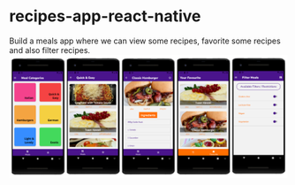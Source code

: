 # recipes-app-react-native
Build a meals app where we can view some recipes, favorite some recipes and also filter recipes.
![](images/recipes.jpg)

